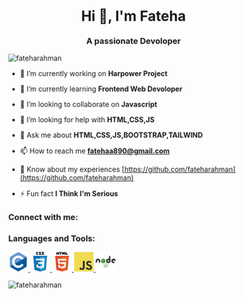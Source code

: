
<h1 align="center">Hi 👋, I'm Fateha</h1>
<h3 align="center">A passionate Devoloper</h3>

<p align="left"> <img src="https://komarev.com/ghpvc/?username=fateharahman&label=Profile%20views&color=0e75b6&style=flat" alt="fateharahman" /> </p>

- 🔭 I’m currently working on **Harpower Project**

- 🌱 I’m currently learning **Frontend Web Devoloper**

- 👯 I’m looking to collaborate on **Javascript**

- 🤝 I’m looking for help with **HTML,CSS,JS**

- 💬 Ask me about **HTML,CSS,JS,BOOTSTRAP,TAILWIND**

- 📫 How to reach me **fatehaa890@gmail.com**

- 📄 Know about my experiences [https://github.com/fateharahman](https://github.com/fateharahman)

- ⚡ Fun fact **I Think I'm Serious**

<h3 align="left">Connect with me:</h3>
<p align="left">
</p>

<h3 align="left">Languages and Tools:</h3>
<p align="left"> <a href="https://www.cprogramming.com/" target="_blank" rel="noreferrer"> <img src="https://raw.githubusercontent.com/devicons/devicon/master/icons/c/c-original.svg" alt="c" width="40" height="40"/> </a> <a href="https://www.w3schools.com/css/" target="_blank" rel="noreferrer"> <img src="https://raw.githubusercontent.com/devicons/devicon/master/icons/css3/css3-original-wordmark.svg" alt="css3" width="40" height="40"/> </a> <a href="https://www.w3.org/html/" target="_blank" rel="noreferrer"> <img src="https://raw.githubusercontent.com/devicons/devicon/master/icons/html5/html5-original-wordmark.svg" alt="html5" width="40" height="40"/> </a> <a href="https://developer.mozilla.org/en-US/docs/Web/JavaScript" target="_blank" rel="noreferrer"> <img src="https://raw.githubusercontent.com/devicons/devicon/master/icons/javascript/javascript-original.svg" alt="javascript" width="40" height="40"/> </a> <a href="https://nodejs.org" target="_blank" rel="noreferrer"> <img src="https://raw.githubusercontent.com/devicons/devicon/master/icons/nodejs/nodejs-original-wordmark.svg" alt="nodejs" width="40" height="40"/> </a> </p>

<p><img align="center" src="https://github-readme-stats.vercel.app/api/top-langs?username=fateharahman&show_icons=true&locale=en&layout=compact" alt="fateharahman" /></p>


